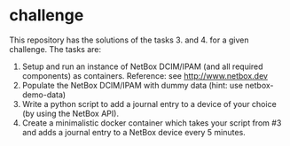 # challenge

This repository has the solutions of the tasks 3. and 4. for a given challenge.
The tasks are:

1. Setup and run an instance of NetBox DCIM/IPAM (and all required components)
   as containers. Reference: see http://www.netbox.dev
2. Populate the NetBox DCIM/IPAM with dummy data (hint: use netbox-demo-data)
3. Write a python script to add a journal entry to a device of your choice (by using
   the NetBox API).
4. Create a minimalistic docker container which takes your script from #3 and adds
   a journal entry to a NetBox device every 5 minutes.
